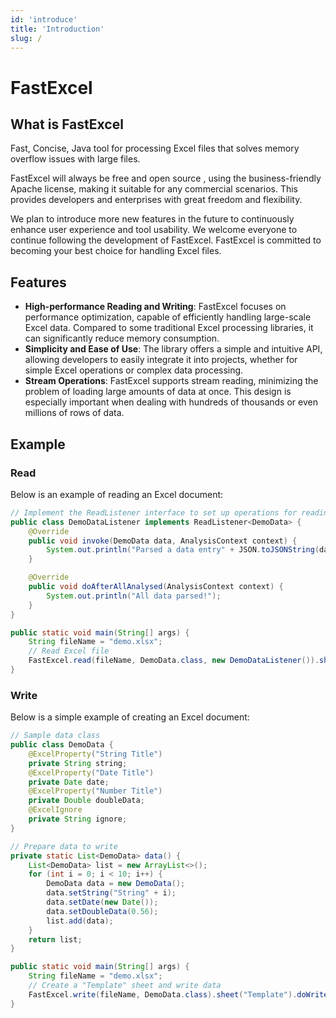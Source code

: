 ```yaml
---
id: 'introduce'
title: 'Introduction'
slug: /
---
```


# FastExcel

## What is FastExcel

Fast, Concise, Java tool for processing Excel files that solves memory overflow issues with large files.

FastExcel will always be free and open source , using the business-friendly Apache license, making it suitable for any commercial scenarios. This provides developers and enterprises with great freedom and flexibility. 

We plan to introduce more new features in the future to continuously enhance user experience and tool usability. We welcome everyone to continue following the development of FastExcel. FastExcel is committed to becoming your best choice for handling Excel files.

## Features

- **High-performance Reading and Writing**: FastExcel focuses on performance optimization, capable of efficiently handling large-scale Excel data. Compared to some traditional Excel processing libraries, it can significantly reduce memory consumption.
- **Simplicity and Ease of Use**: The library offers a simple and intuitive API, allowing developers to easily integrate it into projects, whether for simple Excel operations or complex data processing.
- **Stream Operations**: FastExcel supports stream reading, minimizing the problem of loading large amounts of data at once. This design is especially important when dealing with hundreds of thousands or even millions of rows of data.

## Example

### Read

Below is an example of reading an Excel document:

```java
// Implement the ReadListener interface to set up operations for reading data
public class DemoDataListener implements ReadListener<DemoData> {
    @Override
    public void invoke(DemoData data, AnalysisContext context) {
        System.out.println("Parsed a data entry" + JSON.toJSONString(data));
    }

    @Override
    public void doAfterAllAnalysed(AnalysisContext context) {
        System.out.println("All data parsed!");
    }
}

public static void main(String[] args) {
    String fileName = "demo.xlsx";
    // Read Excel file
    FastExcel.read(fileName, DemoData.class, new DemoDataListener()).sheet().doRead();
}
```

### Write

Below is a simple example of creating an Excel document:

```java
// Sample data class
public class DemoData {
    @ExcelProperty("String Title")
    private String string;
    @ExcelProperty("Date Title")
    private Date date;
    @ExcelProperty("Number Title")
    private Double doubleData;
    @ExcelIgnore
    private String ignore;
}

// Prepare data to write
private static List<DemoData> data() {
    List<DemoData> list = new ArrayList<>();
    for (int i = 0; i < 10; i++) {
        DemoData data = new DemoData();
        data.setString("String" + i);
        data.setDate(new Date());
        data.setDoubleData(0.56);
        list.add(data);
    }
    return list;
}

public static void main(String[] args) {
    String fileName = "demo.xlsx";
    // Create a "Template" sheet and write data
    FastExcel.write(fileName, DemoData.class).sheet("Template").doWrite(data());
}
```
